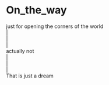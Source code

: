 # On_the_way
just for opening the corners of the world  
|   
|  
|  
actually not  
|  
|  
|  
That is just a dream
